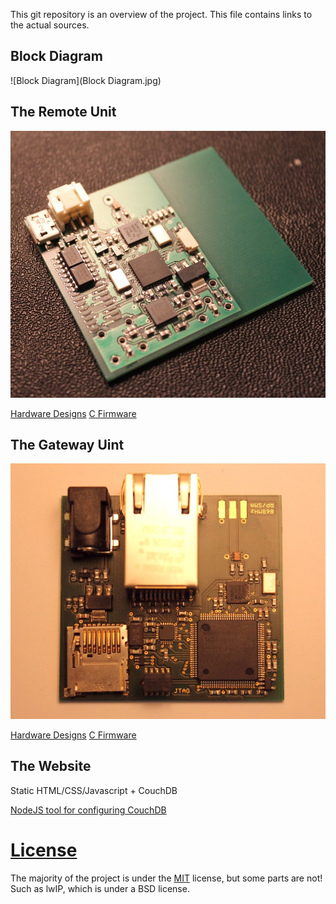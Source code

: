 This git repository is an overview of the project. This file contains
links to the actual sources.

## Block Diagram

![Block Diagram](Block Diagram.jpg)

## The Remote Unit

![Remote Unit](Remote-Hardware.JPG)

[Hardware Designs](https://github.com/richardeoin/vlf-remote-hardware)
[C Firmware](https://github.com/richardeoin/vlf-remote-firmware)

## The Gateway Uint

![Gateway Unit](Gateway-Hardware.JPG)

[Hardware Designs](https://github.com/richardeoin/vlf-gateway-hardware)
[C Firmware](https://github.com/richardeoin/vlf-gateway-firmware)

## The Website

Static HTML/CSS/Javascript + CouchDB

[NodeJS tool for configuring CouchDB](https://github.com/richardeoin/vlf-make-couchdb)

# [License](LICENSE.md)

The majority of the project is under the
[MIT](http://opensource.org/licenses/MIT) license, but some parts are
not! Such as lwIP, which is under a BSD license.
